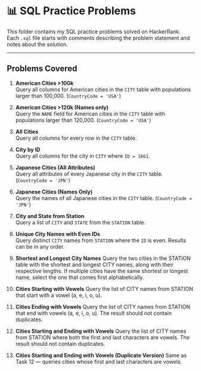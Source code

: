 # 📊 SQL Practice Problems  

This folder contains my SQL practice problems solved on HackerRank.  
Each `.sql` file starts with comments describing the problem statement and notes about the solution.  

---

## Problems Covered  

1. **American Cities >100k**  
   Query all columns for American cities in the `CITY` table with populations larger than 100,000. (`CountryCode = 'USA'`)  

2. **American Cities >120k (Names only)**  
   Query the `NAME` field for American cities in the `CITY` table with populations larger than 120,000. (`CountryCode = 'USA'`)  

3. **All Cities**  
   Query all columns for every row in the `CITY` table.  

4. **City by ID**  
   Query all columns for the city in `CITY` where `ID = 1661`.  

5. **Japanese Cities (All Attributes)**  
   Query all attributes of every Japanese city in the `CITY` table. (`CountryCode = 'JPN'`)  

6. **Japanese Cities (Names Only)**  
   Query the names of all Japanese cities in the `CITY` table. (`CountryCode = 'JPN'`)  

7. **City and State from Station**  
   Query a list of `CITY` and `STATE` from the `STATION` table.  

8. **Unique City Names with Even IDs**  
   Query distinct `CITY` names from `STATION` where the `ID` is even. Results can be in any order.  

9. **Shortest and Longest City Names**
   Query the two cities in the STATION table with the shortest and longest CITY names, along with their respective lengths.
   If multiple cities have the same shortest or longest name, select the one that comes first alphabetically.

10. **Cities Starting with Vowels**
Query the list of CITY names from STATION that start with a vowel (a, e, i, o, u).

11. **Cities Ending with Vowels**
   Query the list of CITY names from STATION that end with vowels (a, e, i, o, u).
   The result should not contain duplicates.

12. **Cities Starting and Ending with Vowels**
   Query the list of CITY names from STATION where both the first and last characters are vowels.
   The result should not contain duplicates.

13. **Cities Starting and Ending with Vowels (Duplicate Version)**
   Same as Task 12 — queries cities whose first and last characters are vowels.